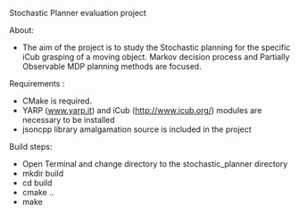 Stochastic Planner evaluation project

About:
* The aim of the project is to study the Stochastic planning for the specific iCub grasping
of a moving object. Markov decision process and Partially Observable MDP planning methods are 
focused.

Requirements : 

* CMake is required. 
* YARP (www.yarp.it) and iCub (http://www.icub.org/) modules are necessary to be installed
* jsoncpp library amalgamation source is included in the project

Build steps:

* Open Terminal and change directory to the stochastic_planner directory
* mkdir build
* cd build
* cmake ..
* make